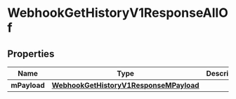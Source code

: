 

# WebhookGetHistoryV1ResponseAllOf


## Properties

| Name | Type | Description | Notes |
|------------ | ------------- | ------------- | -------------|
|**mPayload** | [**WebhookGetHistoryV1ResponseMPayload**](WebhookGetHistoryV1ResponseMPayload.md) |  |  |



